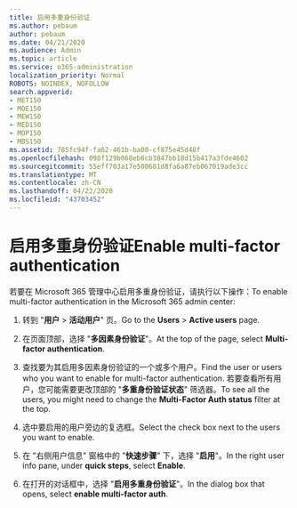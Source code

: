 ```yaml
---
title: 启用多重身份验证
ms.author: pebaum
author: pebaum
ms.date: 04/21/2020
ms.audience: Admin
ms.topic: article
ms.service: o365-administration
localization_priority: Normal
ROBOTS: NOINDEX, NOFOLLOW
search.appverid:
- MET150
- MOE150
- MEW150
- MED150
- MOP150
- MBS150
ms.assetid: 785fc94f-fa62-461b-ba00-cf875e45d48f
ms.openlocfilehash: 098f129b068eb6cb3847bb18d15b417a3fde4602
ms.sourcegitcommit: 55eff703a17e500681d8fa6a87eb067019ade3cc
ms.translationtype: MT
ms.contentlocale: zh-CN
ms.lasthandoff: 04/22/2020
ms.locfileid: "43703452"
---
```

# <a name="enable-multi-factor-authentication"></a><span data-ttu-id="c4ae1-102">启用多重身份验证</span><span class="sxs-lookup"><span data-stu-id="c4ae1-102">Enable multi-factor authentication</span></span>

<span data-ttu-id="c4ae1-103">若要在 Microsoft 365 管理中心启用多重身份验证，请执行以下操作：</span><span class="sxs-lookup"><span data-stu-id="c4ae1-103">To enable multi-factor authentication in the Microsoft 365 admin center:</span></span>

1. <span data-ttu-id="c4ae1-104">转到 "**用户** \> **活动用户**" 页。</span><span class="sxs-lookup"><span data-stu-id="c4ae1-104">Go to the **Users** \> **Active users** page.</span></span>
    
2. <span data-ttu-id="c4ae1-105">在页面顶部，选择 "**多因素身份验证**"。</span><span class="sxs-lookup"><span data-stu-id="c4ae1-105">At the top of the page, select **Multi-factor authentication**.</span></span> 
    
3. <span data-ttu-id="c4ae1-106">查找要为其启用多因素身份验证的一个或多个用户。</span><span class="sxs-lookup"><span data-stu-id="c4ae1-106">Find the user or users who you want to enable for multi-factor authentication.</span></span> <span data-ttu-id="c4ae1-107">若要查看所有用户，您可能需要更改顶部的 "**多重身份验证状态**" 筛选器。</span><span class="sxs-lookup"><span data-stu-id="c4ae1-107">To see all the users, you might need to change the **Multi-Factor Auth status** filter at the top.</span></span>
    
4. <span data-ttu-id="c4ae1-108">选中要启用的用户旁边的复选框。</span><span class="sxs-lookup"><span data-stu-id="c4ae1-108">Select the check box next to the users you want to enable.</span></span>
    
5.  <span data-ttu-id="c4ae1-109">在 "右侧用户信息" 窗格中的 "**快速步骤**" 下，选择 "**启用**"。</span><span class="sxs-lookup"><span data-stu-id="c4ae1-109">In the right user info pane, under **quick steps**, select **Enable**.</span></span> 
    
6. <span data-ttu-id="c4ae1-110">在打开的对话框中，选择 "**启用多重身份验证**"。</span><span class="sxs-lookup"><span data-stu-id="c4ae1-110">In the dialog box that opens, select **enable multi-factor auth**.</span></span> 
    

